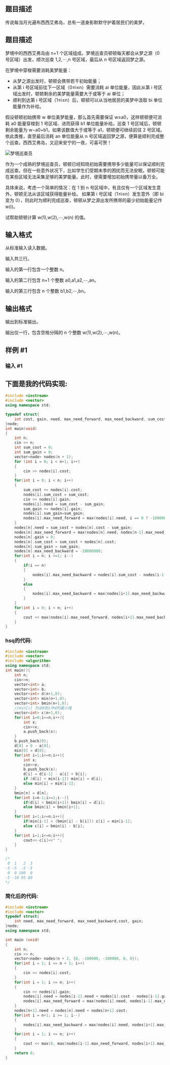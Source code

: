 

## 题目描述

传说每当月光遍布西西艾弗岛，总有一道身影默默守护着居民们的美梦。

## 题目描述

梦境中的西西艾弗岛由 n+1 个区域组成。梦境巡查员顿顿每天都会从梦之源（0 号区域）出发，顺次巡查 1,2,⋯,n 号区域，最后从 n 号区域返回梦之源。

在梦境中穿梭需要消耗美梦能量：

*   从梦之源出发时，顿顿会携带若干初始能量；
*   从第 i 号区域前往下一区域（0≤i≤n）需要消耗 ai 单位能量，因此从第 i 号区域出发时，顿顿剩余的美梦能量需要大于或等于 ai 单位；
*   顺利到达第 i 号区域（1≤i≤n）后，顿顿可以从当地居民的美梦中汲取 bi 单位能量作为补给。

假设顿顿初始携带 w 单位美梦能量，那么首先需要保证 w≥a0，这样顿顿便可消耗 a0 能量穿梭到 1 号区域、进而获得 b1 单位能量补给。巡查 1 号区域后，顿顿剩余能量为 w−a0+b1，如果该数值大于或等于 a1，顿顿便可继续前往 2 号区域。依此类推，直至最后消耗 an 单位能量从 n 号区域返回梦之源，便算是顺利完成整个巡查。西西艾弗岛，又迎来安宁的一夜，可喜可贺！

![梦境巡查员](../../images/mengjing.png)

作为一个成熟的梦境巡查员，顿顿已经知晓初始需要携带多少能量可以保证顺利完成巡查。但在一些意外状况下，比如学生们受期末季的困扰而无法安眠，顿顿可能在某些区域无法采集足够的美梦能量。此时，便需要增加初始携带量以备万全。

具体来说，考虑一个简单的情况：在 1 到 n 号区域中，有且仅有一个区域发生意外，顿顿无法从该区域获得能量补给。 如果第 i 号区域（1≤i≤n）发生意外（即 bi 变为 0），则此时为顺利完成巡查，顿顿从梦之源出发所携带的最少初始能量记作 w(i)。

试帮助顿顿计算 w(1),w(2),⋯,w(n) 的值。

## 输入格式

从标准输入读入数据。

输入共三行。

输入的第一行包含一个整数 n。

输入的第二行包含 n+1 个整数 a0,a1,a2,⋯,an。

输入的第三行包含 n 个整数 b1,b2,⋯,bn。

## 输出格式

输出到标准输出。

输出仅一行，包含空格分隔的 n 个整数 w(1),w(2),⋯,w(n)。

## 样例 #1

### 输入 #1

## 下面是我的代码实现:
```cpp
#include <iostream>
#include <vector>
using namespace std;

typedef struct{
    int cost, gain, need, max_need_forward, max_need_backward, sum_cost, sum_gain;
}node;
int main(void)
{
    int n;
    cin >> n;
    int sum_cost = 0;
    int sum_gain = 0;
    vector<node> nodes(n + 1);
    for (int i = 0; i < n+1; i++)
    {
        cin >> nodes[i].cost;
    }
    for(int i = 0; i < n; i++)
    {
        sum_cost += nodes[i].cost;
        nodes[i].sum_cost = sum_cost;
        cin >> nodes[i].gain;
        nodes[i].need = sum_cost - sum_gain;
        sum_gain += nodes[i].gain;
        nodes[i].sum_gain=sum_gain;
        nodes[i].max_need_forward = max(nodes[i].need, i == 0 ? -1000000 : nodes[i-1].max_need_forward);
    }
    nodes[n].need = sum_cost + nodes[n].cost - sum_gain;
    nodes[n].max_need_forward = max(nodes[n].need, nodes[n-1].max_need_forward);
    nodes[n].gain = 0;
    nodes[n].sum_cost = sum_cost + nodes[n].cost;
    nodes[n].sum_gain = sum_gain;
    nodes[n].max_need_backward = -10000000;
    for(int i = n; i >=1; i--)
    {
        if(i == n)
        {
            nodes[i].max_need_backward = nodes[i].sum_cost - nodes[i-1].sum_gain;
        }
        else
        {
            nodes[i].max_need_backward = max(nodes[i+1].max_need_backward, nodes[i].sum_cost - nodes[i-1].sum_gain);
        }
    }
    for(int i = 0; i < n; i++)
    {
        cout << max(nodes[i].max_need_forward, nodes[i+1].max_need_backward + nodes[i].gain) << " ";
    }
}
```
### hsq的代码:
```cpp
#include <iostream>
#include <vector>
#include <algorithm>
using namespace std;
int main(){
    int n;
    cin>>n;
    vector<int> a;
    vector<int> b;
    vector<int> d(n+1,0); 
    vector<int> min(n+1,0);
    vector<int> bmin(n+1,0);
    //min[i] 为从0到i中d的最小值
    vector<int> c(n+1,0);
    for(int i=0;i<=n;i++){
        int x;
        cin>>x;
        a.push_back(x);
    }
    b.push_back(0);
    d[0] = 0 - a[0];
    min[0] = d[0];
    for(int i=1;i<=n;i++){
        int x;
        cin>>x;
        b.push_back(x);
        d[i] = d[i-1] - a[i] + b[i];
        if (d[i] < min[i-1]) min[i] = d[i];
        else min[i] = min[i-1];    
    }
    bmin[n] = d[n];
    for(int i=n-1;i>=1;i--){
        if(d[i] < bmin[i+1]) bmin[i] = d[i];
        else bmin[i] = bmin[i+1];
    }
    for(int i=1;i<=n;i++){
        if(min[i-1] < (bmin[i] - b[i])) c[i] = min[i-1];
        else c[i] = bmin[i] - b[i];
    }
    for(int i=1;i<=n;i++){
        cout<<-c[i]<<" ";
    }
}

/*
 0  1   2  3
-5 -5  -5 -5
 0  0 100  0
-5 -10 95 80
*/
```
### 简化后的代码:
```cpp
#include <iostream>
#include <vector>
typedef struct{
    int need, max_need_forward, max_need_backward,cost, gain;
}node;
using namespace std;

int main (void)
{
    int n;
    cin >> n;
    vector<node> nodes(n + 2, {0, -100000, -100000, 0, 0});
    for(int i = 1; i <= n + 1; i++)
    {
        cin >> nodes[i].cost;
    }
    for(int i = 1; i <= n; i++)
    {
        cin >> nodes[i].gain;
        nodes[i].need = nodes[i-1].need + nodes[i].cost - nodes[i-1].gain;
        nodes[i].max_need_forward = max(nodes[i].need, nodes[i-1].max_need_forward);
    }
    nodes[n+1].need = nodes[n].need + nodes[n+1].cost;
    for(int i = n+1; i >= 1; i--)
    {
        nodes[i].max_need_backward = max(nodes[i].need, nodes[i+1].max_need_backward);
    }
    for(int i = 1; i <= n; i++)
    {
        cout << max(0, max(nodes[i-1].max_need_forward, nodes[i+1].max_need_backward + nodes[i].gain)) << (i == n ? "" : " ");
    }
    return 0;   
}
```